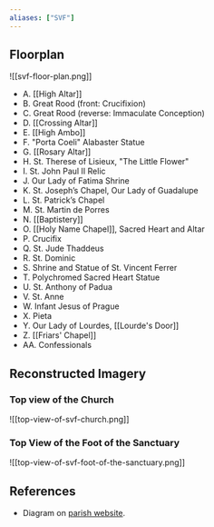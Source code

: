 ```yaml
---
aliases: ["SVF"]
---
```


## Floorplan
![[svf-floor-plan.png]]
- A. [[High Altar]]
- B. Great Rood (front: Crucifixion)
- C. Great Rood (reverse: Immaculate Conception)
- D. [[Crossing Altar]]
- E. [[High Ambo]]
- F. "Porta Coeli" Alabaster Statue
- G. [[Rosary Altar]]
- H. St. Therese of Lisieux, "The Little Flower"
- I. St. John Paul II Relic
- J. Our Lady of Fatima Shrine
- K. St. Joseph’s Chapel, Our Lady of Guadalupe
- L. St. Patrick’s Chapel
- M. St. Martin de Porres
- N. [[Baptistery]]
- O. [[Holy Name Chapel]], Sacred Heart and Altar
- P. Crucifix
- Q. St. Jude Thaddeus
- R. St. Dominic
- S. Shrine and Statue of St. Vincent Ferrer
- T. Polychromed Sacred Heart Statue
- U. St. Anthony of Padua
- V. St. Anne
- W. Infant Jesus of Prague
- X. Pieta
- Y. Our Lady of Lourdes, [[Lourde's Door]]
- Z. [[Friars' Chapel]]
- AA. Confessionals

## Reconstructed Imagery
### Top view of the Church
![[top-view-of-svf-church.png]]

### Top View of the Foot of the Sanctuary
![[top-view-of-svf-foot-of-the-sanctuary.png]]

## References
- Diagram on [parish website](https://svsc.info/church-st-vincent-ferrer/).